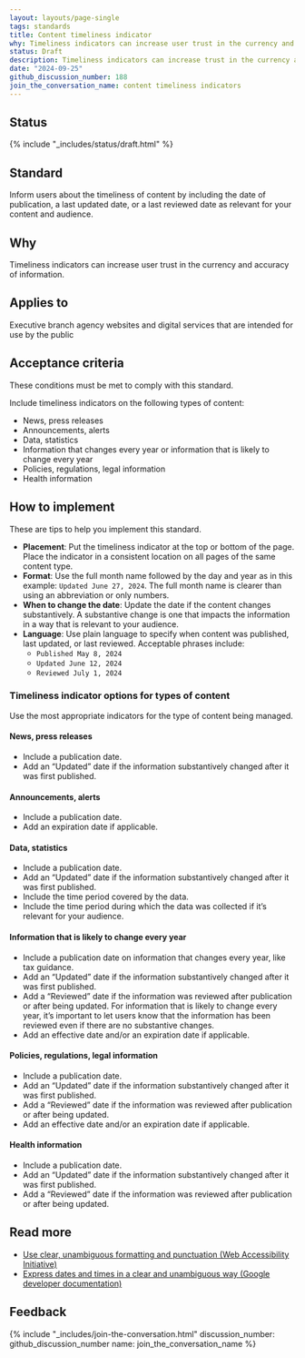 ```yaml
---
layout: layouts/page-single
tags: standards
title: Content timeliness indicator
why: Timeliness indicators can increase user trust in the currency and accuracy of information.
status: Draft
description: Timeliness indicators can increase trust in the currency and accuracy of information. Learn how to add timeliness indicators on your federal government site.
date: "2024-09-25"
github_discussion_number: 188
join_the_conversation_name: content timeliness indicators
---
```


## Status

{% include "_includes/status/draft.html" %}

## Standard

Inform users about the timeliness of content by including the date of publication, a last updated date, or a last reviewed date as relevant for your content and audience.

## Why

Timeliness indicators can increase user trust in the currency and accuracy of information.

## Applies to

Executive branch agency websites and digital services that are intended for use by the public

## Acceptance criteria

These conditions must be met to comply with this standard.

Include timeliness indicators on the following types of content:
- News, press releases
- Announcements, alerts
- Data, statistics
- Information that changes every year or information that is likely to change every year
- Policies, regulations, legal information
- Health information

## How to implement

These are tips to help you implement this standard.

- **Placement**: Put the timeliness indicator at the top or bottom of the page. Place the indicator in a consistent location on all pages of the same content type.
- **Format**: Use the full month name followed by the day and year as in this example: `Updated June 27, 2024`. The full month name is clearer than using an abbreviation or only numbers.
- **When to change the date**: Update the date if the content changes substantively. A substantive change is one that impacts the information in a way that is relevant to your audience.
- **Language**: Use plain language to specify when content was published, last updated, or last reviewed. Acceptable phrases include:
  - `Published May 8, 2024`
  - `Updated June 12, 2024`
  - `Reviewed July 1, 2024`

### Timeliness indicator options for types of content

Use the most appropriate indicators for the type of content being managed. 

#### News, press releases

- Include a publication date.
- Add an “Updated” date if the information substantively changed after it was first published. 

#### Announcements, alerts 

- Include a publication date.
- Add an expiration date if applicable.

#### Data, statistics

- Include a publication date.
- Add an “Updated” date if the information substantively changed after it was first published.
- Include the time period covered by the data.
- Include the time period during which the data was collected if it’s relevant for your audience.

#### Information that is likely to change every year

- Include a publication date on information that changes every year, like tax guidance.
- Add an “Updated” date if the information substantively changed after it was first published.
- Add a “Reviewed” date if the information was reviewed after publication or after being updated. For information that is likely to change every year, it’s important to let users know that the information has been reviewed even if there are no substantive changes.
- Add an effective date and/or an expiration date if applicable.

#### Policies, regulations, legal information

- Include a publication date.
- Add an “Updated” date if the information substantively changed after it was first published.
- Add a “Reviewed” date if the information was reviewed after publication or after being updated.
- Add an effective date and/or an expiration date if applicable.

#### Health information

- Include a publication date.
- Add an “Updated” date if the information substantively changed after it was first published.
- Add a “Reviewed” date if the information was reviewed after publication or after being updated.

## Read more

- [Use clear, unambiguous formatting and punctuation (Web Accessibility Initiative)](https://www.w3.org/WAI/WCAG2/supplemental/patterns/o3p06-format-punctuation/#examples)
- [Express dates and times in a clear and unambiguous way (Google developer documentation)](https://developers.google.com/style/dates-times)

## Feedback

{% include "_includes/join-the-conversation.html" discussion_number: github_discussion_number name: join_the_conversation_name %}
